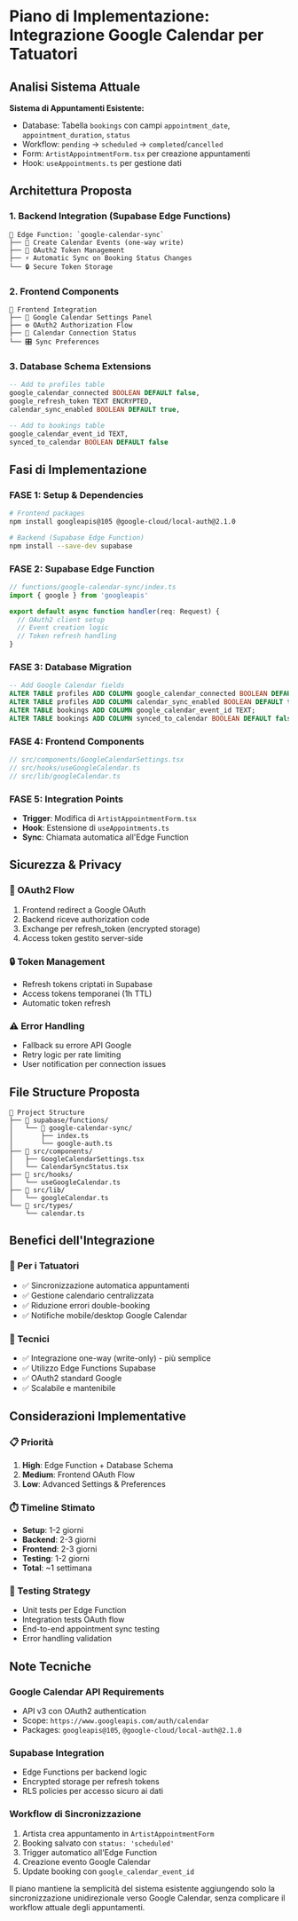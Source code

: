 # Piano di Implementazione: Integrazione Google Calendar per Tatuatori

## Analisi Sistema Attuale

**Sistema di Appuntamenti Esistente:**
- Database: Tabella `bookings` con campi `appointment_date`, `appointment_duration`, `status`
- Workflow: `pending` → `scheduled` → `completed`/`cancelled`
- Form: `ArtistAppointmentForm.tsx` per creazione appuntamenti
- Hook: `useAppointments.ts` per gestione dati

## Architettura Proposta

### 1. **Backend Integration (Supabase Edge Functions)**
```
🔄 Edge Function: `google-calendar-sync`
├── 📅 Create Calendar Events (one-way write)
├── 🔐 OAuth2 Token Management
├── ⚡ Automatic Sync on Booking Status Changes
└── 🔒 Secure Token Storage
```

### 2. **Frontend Components**
```
🎨 Frontend Integration
├── 📱 Google Calendar Settings Panel
├── ⚙️ OAuth2 Authorization Flow
├── 🔗 Calendar Connection Status
└── 🎛️ Sync Preferences
```

### 3. **Database Schema Extensions**
```sql
-- Add to profiles table
google_calendar_connected BOOLEAN DEFAULT false,
google_refresh_token TEXT ENCRYPTED,
calendar_sync_enabled BOOLEAN DEFAULT true,

-- Add to bookings table
google_calendar_event_id TEXT,
synced_to_calendar BOOLEAN DEFAULT false
```

## Fasi di Implementazione

### **FASE 1: Setup & Dependencies**
```bash
# Frontend packages
npm install googleapis@105 @google-cloud/local-auth@2.1.0

# Backend (Supabase Edge Function)
npm install --save-dev supabase
```

### **FASE 2: Supabase Edge Function**
```typescript
// functions/google-calendar-sync/index.ts
import { google } from 'googleapis'

export default async function handler(req: Request) {
  // OAuth2 client setup
  // Event creation logic
  // Token refresh handling
}
```

### **FASE 3: Database Migration**
```sql
-- Add Google Calendar fields
ALTER TABLE profiles ADD COLUMN google_calendar_connected BOOLEAN DEFAULT false;
ALTER TABLE profiles ADD COLUMN calendar_sync_enabled BOOLEAN DEFAULT true;
ALTER TABLE bookings ADD COLUMN google_calendar_event_id TEXT;
ALTER TABLE bookings ADD COLUMN synced_to_calendar BOOLEAN DEFAULT false;
```

### **FASE 4: Frontend Components**
```typescript
// src/components/GoogleCalendarSettings.tsx
// src/hooks/useGoogleCalendar.ts
// src/lib/googleCalendar.ts
```

### **FASE 5: Integration Points**
- **Trigger**: Modifica di `ArtistAppointmentForm.tsx`
- **Hook**: Estensione di `useAppointments.ts`
- **Sync**: Chiamata automatica all'Edge Function

## Sicurezza & Privacy

### **🔐 OAuth2 Flow**
1. Frontend redirect a Google OAuth
2. Backend riceve authorization code
3. Exchange per refresh_token (encrypted storage)
4. Access token gestito server-side

### **🔒 Token Management**
- Refresh tokens criptati in Supabase
- Access tokens temporanei (1h TTL)
- Automatic token refresh

### **⚠️ Error Handling**
- Fallback su errore API Google
- Retry logic per rate limiting
- User notification per connection issues

## File Structure Proposta

```
📁 Project Structure
├── 📂 supabase/functions/
│   └── 📂 google-calendar-sync/
│       ├── index.ts
│       └── google-auth.ts
├── 📂 src/components/
│   ├── GoogleCalendarSettings.tsx
│   └── CalendarSyncStatus.tsx
├── 📂 src/hooks/
│   └── useGoogleCalendar.ts
├── 📂 src/lib/
│   └── googleCalendar.ts
└── 📂 src/types/
    └── calendar.ts
```

## Benefici dell'Integrazione

### **🎯 Per i Tatuatori**
- ✅ Sincronizzazione automatica appuntamenti
- ✅ Gestione calendario centralizzata
- ✅ Riduzione errori double-booking
- ✅ Notifiche mobile/desktop Google Calendar

### **🔧 Tecnici**
- ✅ Integrazione one-way (write-only) - più semplice
- ✅ Utilizzo Edge Functions Supabase
- ✅ OAuth2 standard Google
- ✅ Scalabile e mantenibile

## Considerazioni Implementative

### **📋 Priorità**
1. **High**: Edge Function + Database Schema
2. **Medium**: Frontend OAuth Flow
3. **Low**: Advanced Settings & Preferences

### **⏱️ Timeline Stimato**
- **Setup**: 1-2 giorni
- **Backend**: 2-3 giorni
- **Frontend**: 2-3 giorni
- **Testing**: 1-2 giorni
- **Total**: ~1 settimana

### **🧪 Testing Strategy**
- Unit tests per Edge Function
- Integration tests OAuth flow
- End-to-end appointment sync testing
- Error handling validation

## Note Tecniche

### **Google Calendar API Requirements**
- API v3 con OAuth2 authentication
- Scope: `https://www.googleapis.com/auth/calendar`
- Packages: `googleapis@105`, `@google-cloud/local-auth@2.1.0`

### **Supabase Integration**
- Edge Functions per backend logic
- Encrypted storage per refresh tokens
- RLS policies per accesso sicuro ai dati

### **Workflow di Sincronizzazione**
1. Artista crea appuntamento in `ArtistAppointmentForm`
2. Booking salvato con `status: 'scheduled'`
3. Trigger automatico all'Edge Function
4. Creazione evento Google Calendar
5. Update booking con `google_calendar_event_id`

Il piano mantiene la semplicità del sistema esistente aggiungendo solo la sincronizzazione unidirezionale verso Google Calendar, senza complicare il workflow attuale degli appuntamenti.